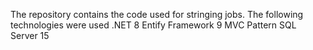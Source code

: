 The repository contains the code used for stringing jobs. The following technologies were used
.NET 8
Entify Framework 9
MVC Pattern
SQL Server 15
